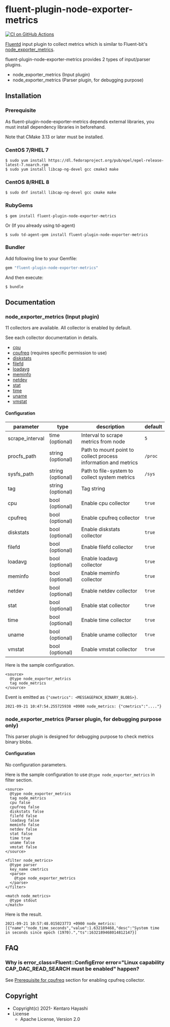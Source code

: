 # fluent-plugin-node-exporter-metrics

[![CI on GitHub Actions](https://github.com/fluent-plugins-nursery/fluent-plugin-node-exporter-metrics/actions/workflows/linux-test.yaml/badge.svg)](https://github.com/fluent-plugins-nursery/fluent-plugin-node-exporter-metrics/actions/workflows/linux-test.yaml)

[Fluentd](https://fluentd.org/) input plugin to collect metrics which is similar to Fluent-bit's [node_exporter_metrics](https://docs.fluentbit.io/manual/pipeline/inputs/node-exporter-metrics).


fluent-plugin-node-exporter-metrics provides 2 types of input/parser plugins.

* node_exporter_metrics (Input plugin)
* node_exporter_metrics (Parser plugin, for debugging purpose)

## Installation

### Prerequisite

As fluent-plugin-node-exporter-metrics depends external libraries,
you must install dependency libraries in beforehand.

Note that CMake 3.13 or later must be installed.

### CentOS 7/RHEL 7

```
$ sudo yum install https://dl.fedoraproject.org/pub/epel/epel-release-latest-7.noarch.rpm
$ sudo yum install libcap-ng-devel gcc cmake3 make
```

### CentOS 8/RHEL 8

```
$ sudo dnf install libcap-ng-devel gcc cmake make
```


### RubyGems

```
$ gem install fluent-plugin-node-exporter-metrics
```

Or (If you already using td-agent)

```
$ sudo td-agent-gem install fluent-plugin-node-exporter-metrics
```

### Bundler

Add following line to your Gemfile:

```ruby
gem "fluent-plugin-node-exporter-metrics"
```

And then execute:

```
$ bundle
```

## Documentation

### node_exporter_metrics (Input plugin)

11 collectors are available.
All collector is enabled by default.

See each collector documentation in details.

* [cpu](docs/cpu.md)
* [cpufreq](docs/cpufreq.md) (requires specific permission to use)
* [diskstats](docs/diskstats.md)
* [filefd](docs/filefd.md)
* [loadavg](docs/loadavg.md)
* [meminfo](docs/meminfo.md)
* [netdev](docs/netdev.md)
* [stat](docs/stat.md)
* [time](docs/time.md)
* [uname](docs/uname.md)
* [vmstat](docs/vmstat.md)

#### Configuration

| parameter       | type              | description                                                    | default |
|-----------------|-------------------|----------------------------------------------------------------|---------|
| scrape_interval | time (optional)   | Interval to scrape metrics from node                           | `5`     |
| procfs_path     | string (optional) | Path to mount point to collect process information and metrics | `/proc` |
| sysfs_path      | string (optional) | Path to file-system to collect system metrics                  | `/sys`  |
| tag             | string (optional) | Tag string                                                     |         |
| cpu             | bool (optional)   | Enable cpu collector                                           | `true`  |
| cpufreq         | bool (optional)   | Enable cpufreq collector                                       | `true`  |
| diskstats       | bool (optional)   | Enable diskstats collector                                     | `true`  |
| filefd          | bool (optional)   | Enable filefd collector                                        | `true`  |
| loadavg         | bool (optional)   | Enable loadavg collector                                       | `true`  |
| meminfo         | bool (optional)   | Enable meminfo collector                                       | `true`  |
| netdev          | bool (optional)   | Enable netdev collector                                        | `true`  |
| stat            | bool (optional)   | Enable stat collector                                          | `true`  |
| time            | bool (optional)   | Enable time collector                                          | `true`  |
| uname           | bool (optional)   | Enable uname collector                                         | `true`  |
| vmstat          | bool (optional)   | Enable vmstat collector                                        | `true`  |

Here is the sample configuration.

```
<source>
  @type node_exporter_metrics
  tag node_metrics
</source>
```

Event is emitted as `{"cmetrics": <MESSAGEPACK_BINARY_BLOBS>}`.

```
2021-09-21 10:47:54.255725938 +0900 node_metrics: {"cmetrics":"...."}
```

### node_exporter_metrics (Parser plugin, for debugging purpose only)

This parser plugin is designed for debugging purpose to check metrics binary blobs.

#### Configuration

No configuration parameters.

Here is the sample configuration to use `@type node_exporter_metrics` in filter section.

```
<source>
  @type node_exporter_metrics
  tag node_metrics
  cpu false
  cpufreq false
  diskstats false
  filefd false
  loadavg false
  meminfo false
  netdev false
  stat false
  time true
  uname false
  vmstat false
</source>

<filter node_metrics>
  @type parser
  key_name cmetrics
  <parse>
    @type node_exporter_metrics
  </parse>
</filter>

<match node_metrics>
  @type stdout
</match>
```

Here is the result.

```
2021-09-21 10:57:48.015023773 +0900 node_metrics: [{"name":"node_time_seconds","value":1.632189468,"desc":"System time in seconds since epoch (1970).","ts":1632189468014812147}]
```

## FAQ

### Why is error_class=Fluent::ConfigError error="Linux capability CAP_DAC_READ_SEARCH must be enabled" happen?

See [Prerequisite for cpufreq](docs/cpufreq.md#prerequisite) section for enabling cpufreq collector.

## Copyright

* Copyright(c) 2021- Kentaro Hayashi
* License
  * Apache License, Version 2.0
